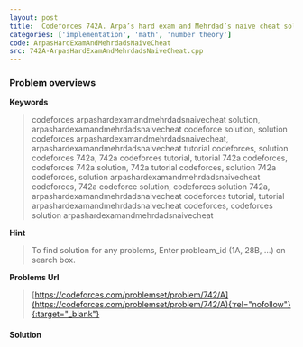 ```yaml
---
layout: post
title:  Codeforces 742A. Arpa’s hard exam and Mehrdad’s naive cheat solution
categories: ['implementation', 'math', 'number theory']
code: ArpasHardExamAndMehrdadsNaiveCheat
src: 742A-ArpasHardExamAndMehrdadsNaiveCheat.cpp
---
```

### **Problem overviews**

**Keywords**
> codeforces arpashardexamandmehrdadsnaivecheat solution, arpashardexamandmehrdadsnaivecheat codeforce solution, solution codeforces arpashardexamandmehrdadsnaivecheat, arpashardexamandmehrdadsnaivecheat tutorial codeforces, solution codeforces 742a, 742a codeforces tutorial, tutorial 742a codeforces, codeforces 742a solution, 742a tutorial codeforces, solution 742a codeforces, solution arpashardexamandmehrdadsnaivecheat codeforces, 742a codeforce solution, codeforces solution 742a, arpashardexamandmehrdadsnaivecheat codeforces tutorial, tutorial arpashardexamandmehrdadsnaivecheat codeforces, codeforces solution arpashardexamandmehrdadsnaivecheat

**Hint**
> To find solution for any problems, Enter probleam_id (1A, 28B, ...) on search box. 

**Problems Url**
> [https://codeforces.com/problemset/problem/742/A](https://codeforces.com/problemset/problem/742/A){:rel="nofollow"}{:target="_blank"}

#### **Solution**



